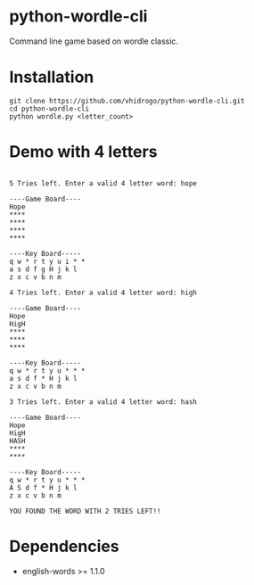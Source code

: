 # python-wordle-cli

Command line game based on wordle classic.

Installation
============

```
git clone https://github.com/vhidrogo/python-wordle-cli.git
cd python-wordle-cli
python wordle.py <letter_count>
```

Demo with 4 letters
===================

```

5 Tries left. Enter a valid 4 letter word: hope

----Game Board----
Hope
****
****
****
****

----Key Board-----
q w * r t y u i * *
a s d f g H j k l
z x c v b n m

4 Tries left. Enter a valid 4 letter word: high

----Game Board----
Hope
HigH
****
****
****

----Key Board-----
q w * r t y u * * *
a s d f * H j k l
z x c v b n m

3 Tries left. Enter a valid 4 letter word: hash

----Game Board----
Hope
HigH
HASH
****
****

----Key Board-----
q w * r t y u * * *
A S d f * H j k l
z x c v b n m

YOU FOUND THE WORD WITH 2 TRIES LEFT!!
```

Dependencies
============

- english-words >= 1.1.0